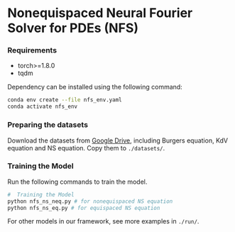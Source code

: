 # Nonequispaced Neural Fourier Solver for PDEs (NFS)


### Requirements
* torch>=1.8.0 
* tqdm

Dependency can be installed using the following command:
```bash
conda env create --file nfs_env.yaml
conda activate nfs_env
```

### Preparing the datasets
Download the datasets from [Google Drive](https://drive.google.com/drive/folders/1RthMz7xSItlCtTn9FRk9fxckl8z6HDpK?usp=sharing), including Burgers equation, KdV equation and NS equation. Copy them to `./datasets/`.

### Training the Model

Run the following commands to train the model.

```bash
#  Training the Model
python nfs_ns_neq.py # for nonequispaced NS equation
python nfs_ns_eq.py # for equispaced NS equation
```

For other models in our framework, see more examples in `./run/`.
